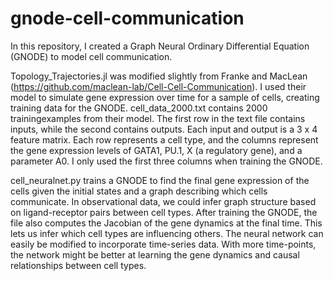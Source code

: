 # gnode-cell-communication
In this repository, I created a Graph Neural Ordinary Differential Equation (GNODE) to
model cell communication.

Topology_Trajectories.jl was modified slightly from Franke and MacLean (https://github.com/maclean-lab/Cell-Cell-Communication).
I used their model to simulate gene expression over time for a sample of cells, creating training data for the GNODE. 
cell_data_2000.txt contains 2000 trainingexamples from their model. The first row in the text file contains inputs, 
while the second contains outputs. Each input and output is a 3 x 4 feature matrix. Each row represents a cell type, 
and the columns represent the gene expression levels of GATA1, PU.1, X (a regulatory gene), and a parameter A0. I only 
used the first three columns when training the GNODE.

cell_neuralnet.py trains a GNODE to find the final gene expression of the cells given the initial states and a
graph describing which cells communicate. In observational data, we could infer graph structure based on 
ligand-receptor pairs between cell types. After training the GNODE, the file also computes the Jacobian of the gene dynamics
at the final time. This lets us infer which cell types are influencing others. The neural network can easily be modified to 
incorporate time-series data. With more time-points, the network might be better at learning the gene 
dynamics and causal relationships between cell types.
